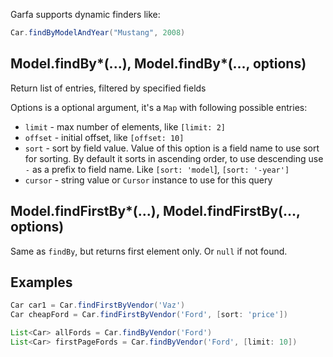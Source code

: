 Garfa supports dynamic finders like:

```groovy
Car.findByModelAndYear("Mustang", 2008)
```

Model.findBy*(...), Model.findBy*(..., options)
-----------------------------------------------

Return list of entries, filtered by specified fields

Options is a optional argument, it's a `Map` with following possible entries:

 * `limit` - max number of elements, like `[limit: 2]`
 * `offset` - initial offset, like `[offset: 10]`
 * `sort` - sort by field value. Value of this option is a field name to use sort for sorting. By default
   it sorts in ascending order, to use descending use `-` as a prefix to field name.
   Like `[sort: 'model`], `[sort: '-year']`
 * `cursor` - string value or `Cursor` instance to use for this query

Model.findFirstBy*(...), Model.findFirstBy(..., options)
--------------------------------------------------------

Same as `findBy`, but returns first element only. Or `null` if not found.

Examples
--------

```groovy
Car car1 = Car.findFirstByVendor('Vaz')
Car cheapFord = Car.findFirstByVendor('Ford', [sort: 'price'])

List<Car> allFords = Car.findByVendor('Ford')
List<Car> firstPageFords = Car.findByVendor('Ford', [limit: 10])
```

